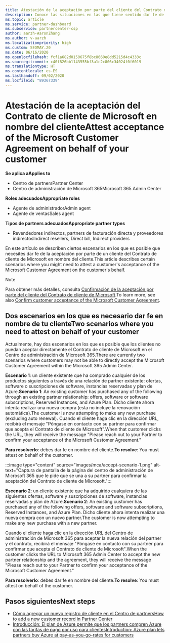 ```yaml
---
title: Atestación de la aceptación por parte del cliente del Contrato de cliente de Microsoft
description: Conoce las situaciones en las que tiene sentido dar fe de la aceptación del Contrato de cliente de Microsoft en nombre del cliente.
ms.topic: article
ms.service: partner-dashboard
ms.subservice: partnercenter-csp
author: aarzh-AaronZhang
ms.author: v-aarzh
ms.localizationpriority: high
ms.custom: SEOMAY.20
ms.date: 06/16/2020
ms.openlocfilehash: fcf1a682d0150675f8bc8660e8dd5215d4c4333c
ms.sourcegitcommit: c40f826bb1143555bf3a1c2c806c34024f0f6019
ms.translationtype: HT
ms.contentlocale: es-ES
ms.lasthandoff: 09/02/2020
ms.locfileid: "89367339"
---
```

# <a name="attest-acceptance-of-the-microsoft-customer-agreement-on-behalf-of-your-customer"></a><span data-ttu-id="feac5-103">Atestación de la aceptación del Contrato de cliente de Microsoft en nombre del cliente</span><span class="sxs-lookup"><span data-stu-id="feac5-103">Attest acceptance of the Microsoft Customer Agreement on behalf of your customer</span></span>

<span data-ttu-id="feac5-104">**Se aplica a**</span><span class="sxs-lookup"><span data-stu-id="feac5-104">**Applies to**</span></span>

- <span data-ttu-id="feac5-105">Centro de partners</span><span class="sxs-lookup"><span data-stu-id="feac5-105">Partner Center</span></span>
- <span data-ttu-id="feac5-106">Centro de administración de Microsoft 365</span><span class="sxs-lookup"><span data-stu-id="feac5-106">Microsoft 365 Admin Center</span></span>

<span data-ttu-id="feac5-107">**Roles adecuados**</span><span class="sxs-lookup"><span data-stu-id="feac5-107">**Appropriate roles**</span></span>

- <span data-ttu-id="feac5-108">Agente de administrador</span><span class="sxs-lookup"><span data-stu-id="feac5-108">Admin agent</span></span>
- <span data-ttu-id="feac5-109">Agente de ventas</span><span class="sxs-lookup"><span data-stu-id="feac5-109">Sales agent</span></span>

<span data-ttu-id="feac5-110">**Tipos de partners adecuados**</span><span class="sxs-lookup"><span data-stu-id="feac5-110">**Appropriate partner types**</span></span>

- <span data-ttu-id="feac5-111">Revendedores indirectos, partners de facturación directa y proveedores indirectos</span><span class="sxs-lookup"><span data-stu-id="feac5-111">Indirect resellers, Direct bill, Indirect providers</span></span>

<span data-ttu-id="feac5-112">En este artículo se describen ciertos escenarios en los que es posible que necesites dar fe de la aceptación por parte de un cliente del Contrato de cliente de Microsoft en nombre del cliente.</span><span class="sxs-lookup"><span data-stu-id="feac5-112">This article describes certain scenarios where you might need to attest a customer's acceptance of the Microsoft Customer Agreement on the customer's behalf.</span></span>

>[!NOTE]
><span data-ttu-id="feac5-113">Para obtener más detalles, consulta [Confirmación de la aceptación por parte del cliente del Contrato de cliente de Microsoft](confirm-customer-agreement.md).</span><span class="sxs-lookup"><span data-stu-id="feac5-113">To learn more, see also [Confirm customer acceptance of the Microsoft Customer Agreement](confirm-customer-agreement.md).</span></span>

## <a name="two-scenarios-where-you-need-to-attest-on-behalf-of-your-customer"></a><span data-ttu-id="feac5-114">Dos escenarios en los que es necesario dar fe en nombre de tu cliente</span><span class="sxs-lookup"><span data-stu-id="feac5-114">Two scenarios where you need to attest on behalf of your customer</span></span>

<span data-ttu-id="feac5-115">Actualmente, hay dos escenarios en los que es posible que los clientes no puedan aceptar directamente el Contrato de cliente de Microsoft en el Centro de administración de Microsoft 365.</span><span class="sxs-lookup"><span data-stu-id="feac5-115">There are currently two scenarios where customers may not be able to directly accept the Microsoft Customer Agreement within the Microsoft 365 Admin Center.</span></span>

<span data-ttu-id="feac5-116">**Escenario 1**: un cliente existente que ha comprado cualquier de los productos siguientes a través de una relación de partner existente: ofertas, software o suscripciones de software, instancias reservadas y plan de Azure.</span><span class="sxs-lookup"><span data-stu-id="feac5-116">**Scenario 1**: An existing customer has purchased any of the following through an existing partner relationship: offers, software or software subscriptions, Reserved Instances, and Azure Plan.</span></span> <span data-ttu-id="feac5-117">Dicho cliente ahora intenta realizar una nueva compra (esta no incluye la renovación automática).</span><span class="sxs-lookup"><span data-stu-id="feac5-117">The customer is now attempting to make any new purchase (excluding auto renewal).</span></span> <span data-ttu-id="feac5-118">Cuando el cliente haga clic en la dirección URL, recibirá el mensaje "Póngase en contacto con su partner para confirmar que acepta el Contrato de cliente de Microsoft".</span><span class="sxs-lookup"><span data-stu-id="feac5-118">When that customer clicks the URL, they will receive the message "Please reach out to your Partner to confirm your acceptance of the Microsoft Customer Agreement."</span></span>  

<span data-ttu-id="feac5-119">**Para resolverlo**: debes dar fe en nombre del cliente.</span><span class="sxs-lookup"><span data-stu-id="feac5-119">**To resolve**: You must attest on behalf of the customer.</span></span>

:::image type="content" source="images/mca/accept-scenario-1.png" alt-text="Captura de pantalla de la página del centro de administración de Microsoft 365 que le pide que se una a su partner para confirmar la aceptación del Contrato de cliente de Microsoft.":::

<span data-ttu-id="feac5-121">**Escenario 2**: un cliente existente que ha adquirido cualquiera de las siguientes ofertas, software y suscripciones de software, instancias reservadas y plan de Azure.</span><span class="sxs-lookup"><span data-stu-id="feac5-121">**Scenario 2**: An existing customer has purchased any of the following offers, software and software subscriptions, Reserved Instances, and Azure Plan.</span></span> <span data-ttu-id="feac5-122">Dicho cliente ahora intenta realizar una nueva compra con un nuevo partner.</span><span class="sxs-lookup"><span data-stu-id="feac5-122">The customer is now attempting to make any new purchase with a new partner.</span></span>

<span data-ttu-id="feac5-123">Cuando el cliente haga clic en la dirección URL del Centro de administración de Microsoft 365 para aceptar la nueva relación del partner y el contrato, recibirá el mensaje "Póngase en contacto con su partner para confirmar que acepta el Contrato de cliente de Microsoft".</span><span class="sxs-lookup"><span data-stu-id="feac5-123">When the customer clicks the URL to Microsoft 365 Admin Center to accept the new partner relationship and the agreement, they will receive the message "Please reach out to your Partner to confirm your acceptance of the Microsoft Customer Agreement."</span></span>  

<span data-ttu-id="feac5-124">**Para resolverlo**: debes dar fe en nombre del cliente.</span><span class="sxs-lookup"><span data-stu-id="feac5-124">**To resolve**: You must attest on behalf of the customer.</span></span>  

## <a name="next-steps"></a><span data-ttu-id="feac5-125">Pasos siguientes</span><span class="sxs-lookup"><span data-stu-id="feac5-125">Next steps</span></span>

- [<span data-ttu-id="feac5-126">Cómo agregar un nuevo registro de cliente en el Centro de partners</span><span class="sxs-lookup"><span data-stu-id="feac5-126">How to add a new customer record in Partner Center</span></span>](add-a-new-customer.md)
- [<span data-ttu-id="feac5-127">Introducción: El plan de Azure permite que los partners compren Azure con las tarifas de pago por uso para clientes</span><span class="sxs-lookup"><span data-stu-id="feac5-127">Introduction: Azure plan lets partners buy Azure at pay-as-you-go-rates for customers</span></span>](azure-plan-lp.md)
